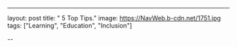 ---
layout: post
title:  " 5 Top Tips."
image: https://NavWeb.b-cdn.net/1751.jpg
tags: ["Learning", "Education", "Inclusion"]

--


